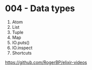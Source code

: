 # 004 - Data types

1. Atom
2. List
3. Tuple
4. Map
5. IO.puts()
6. IO.inspect
7. Shortcuts

https://github.com/RogerBP/elixir-videos
